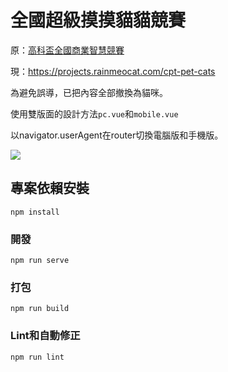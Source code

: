 # 全國超級摸摸貓貓競賽

原：[高科盃全國商業智慧競賽](https://cpt.ic.nkust.edu.tw)

現：https://projects.rainmeocat.com/cpt-pet-cats

為避免誤導，已把內容全部撤換為貓咪。

使用雙版面的設計方法`pc.vue`和`mobile.vue`

以navigator.userAgent在router切換電腦版和手機版。

![](https://i.imgur.com/uRhTr5w.jpg)

## 專案依賴安裝
```
npm install
```

### 開發
```
npm run serve
```

### 打包
```
npm run build
```

### Lint和自動修正
```
npm run lint
```
